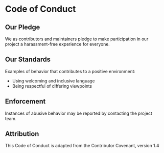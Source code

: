 # Code of Conduct

## Our Pledge
We as contributors and maintainers pledge to make participation in our project a harassment-free experience for everyone.

## Our Standards
Examples of behavior that contributes to a positive environment:
- Using welcoming and inclusive language
- Being respectful of differing viewpoints

## Enforcement
Instances of abusive behavior may be reported by contacting the project team.

## Attribution
This Code of Conduct is adapted from the Contributor Covenant, version 1.4
